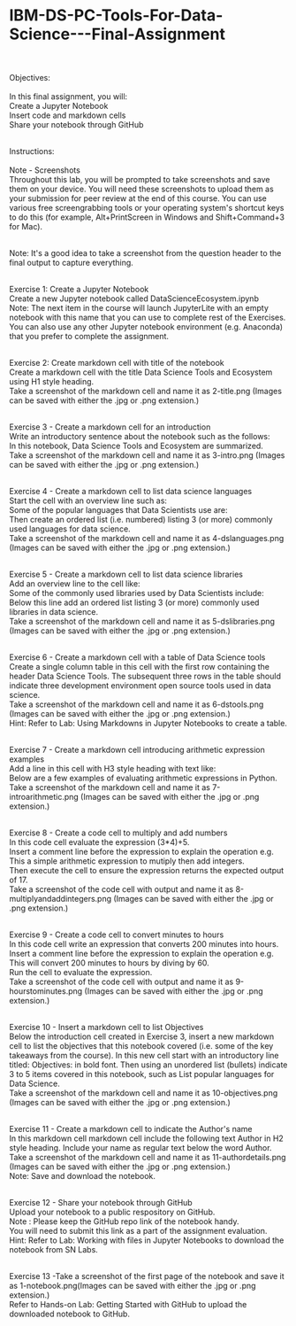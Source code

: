 # IBM-DS-PC-Tools-For-Data-Science---Final-Assignment<br><br>

Objectives:<br><br>
In this final assignment, you will:<br>
Create a Jupyter Notebook<br>
Insert code and markdown cells<br>
Share your notebook through GitHub<br><br>

Instructions:<br><br>
Note - Screenshots<br>
Throughout this lab, you will be prompted to take screenshots and save them on your device. You will need these screenshots to upload them as your submission for peer review at the end of this course. You can use various free screengrabbing tools or your operating system's shortcut keys to do this (for example, Alt+PrintScreen in Windows and Shift+Command+3 for Mac).<br><br>

Note: It's a good idea to take a screenshot from the question header to the final output to capture everything.<br><br>

Exercise 1: Create a Jupyter Notebook<br>
Create a new Jupyter notebook called DataScienceEcosystem.ipynb<br>
Note: The next item in the course will launch JupyterLite with an empty notebook with this name that you can use to complete rest of the Exercises. You can also use any other Jupyter notebook environment (e.g. Anaconda) that you prefer to complete the assignment.<br><br>


Exercise 2: Create markdown cell with title of the notebook<br>
Create a markdown cell with the title Data Science Tools and Ecosystem using H1 style heading.<br>
Take a screenshot of the markdown cell and name it as 2-title.png (Images can be saved with either the .jpg or .png extension.)<br><br>


Exercise 3 - Create a markdown cell for an introduction<br>
Write an introductory sentence about the notebook such as the follows:<br>
In this notebook, Data Science Tools and Ecosystem are summarized.<br>
Take a screenshot of the markdown cell and name it as 3-intro.png (Images can be saved with either the .jpg or .png extension.)<br><br>


Exercise 4 - Create a markdown cell to list data science languages<br>
Start the cell with an overview line such as:<br>
Some of the popular languages that Data Scientists use are:<br>
Then create an ordered list (i.e. numbered) listing 3 (or more) commonly used languages for data science.<br>
Take a screenshot of the markdown cell and name it as 4-dslanguages.png (Images can be saved with either the .jpg or .png extension.)<br><br>


Exercise 5 - Create a markdown cell to list data science libraries<br>
Add an overview line to the cell like:<br>
Some of the commonly used libraries used by Data Scientists include:<br>
Below this line add an ordered list listing 3 (or more) commonly used libraries in data science.<br>
Take a screenshot of the markdown cell and name it as 5-dslibraries.png (Images can be saved with either the .jpg or .png extension.)<br><br>


Exercise 6 - Create a markdown cell with a table of Data Science tools<br>
Create a single column table in this cell with the first row containing the header Data Science Tools. The subsequent three rows in the table should indicate three development environment open source tools used in data science.<br>
Take a screenshot of the markdown cell and name it as 6-dstools.png (Images can be saved with either the .jpg or .png extension.)<br>
Hint: Refer to Lab: Using Markdowns in Jupyter Notebooks to create a table.<br><br>


Exercise 7 - Create a markdown cell introducing arithmetic expression examples<br>
Add a line in this cell with H3 style heading with text like:<br>
Below are a few examples of evaluating arithmetic expressions in Python.<br>
Take a screenshot of the markdown cell and name it as 7-introarithmetic.png (Images can be saved with either the .jpg or .png extension.)<br><br>


Exercise 8 - Create a code cell to multiply and add numbers<br>
In this code cell evaluate the expression (3*4)+5.<br>
Insert a comment line before the expression to explain the operation e.g.  This a simple arithmetic expression to mutiply then add integers.<br>
Then execute the cell to ensure the expression returns the expected output of 17.<br>
Take a screenshot of the code cell with output and name it as 8-multiplyandaddintegers.png (Images can be saved with either the .jpg or .png extension.)<br><br>


Exercise 9 - Create a code cell to convert minutes to hours<br>
In this code cell write an expression that converts 200 minutes into hours.<br>
Insert a comment line before the expression to explain the operation e.g.  This will convert 200 minutes to hours by diving by 60.<br>
Run the cell to evaluate the expression.<br>
Take a screenshot of the code cell with output and name it as 9-hourstominutes.png (Images can be saved with either the .jpg or .png extension.)<br><br>


Exercise 10 - Insert a markdown cell to list Objectives<br>
Below the introduction cell created in Exercise 3, insert a new markdown cell to list the objectives that this notebook covered (i.e. some of the key takeaways from the course). In this new cell start with an introductory line titled: Objectives: in bold font. Then using an unordered list (bullets) indicate 3 to 5 items covered in this notebook, such as List popular languages for Data Science.<br>
Take a screenshot of the markdown cell and name it as 10-objectives.png (Images can be saved with either the .jpg or .png extension.)<br><br>


Exercise 11 - Create a markdown cell to indicate the Author's name<br>
In this markdown cell markdown cell include the following text Author in H2 style heading. Include your name as regular text below the word Author.<br>
Take a screenshot of the markdown cell and name it as 11-authordetails.png (Images can be saved with either the .jpg or .png extension.)<br>
Note: Save and download the notebook.<br><br>


Exercise 12 - Share your notebook through GitHub<br>
Upload your notebook to a public respository on GitHub.<br>
Note : Please keep the GitHub repo link of the notebook handy.<br>
You will need to submit this link as a part of the assignment evaluation.<br>
Hint: Refer to Lab: Working with files in Jupyter Notebooks to download the notebook from SN Labs.<br><br>

Exercise 13 -Take a screenshot of the first page of the notebook and save it as 1-notebook.png(Images can be saved with either the .jpg or .png extension.)<br>
Refer to Hands-on Lab: Getting Started with GitHub to upload the downloaded notebook to GitHub.<br><br><br>
